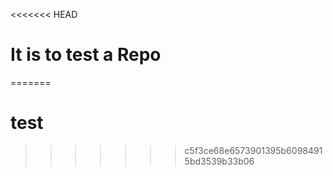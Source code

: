 <<<<<<< HEAD
# It is to test a Repo
=======
# test
>>>>>>> c5f3ce68e6573901395b60984915bd3539b33b06
